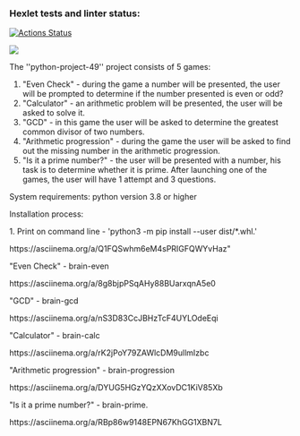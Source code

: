 ### Hexlet tests and linter status:
[![Actions Status](https://github.com/WeibHai/python-project-49/workflows/hexlet-check/badge.svg)](https://github.com/WeibHai/python-project-49/actions)

<a href="https://codeclimate.com/github/WeibHai/python-project-49/maintainability"><img src="https://api.codeclimate.com/v1/badges/aef6e394a343b6a61ba0/maintainability" /></a>

The ''python-project-49'' project consists of 5 games:
1. "Even Check" - during the game a number will be presented, the user will be prompted to determine if the number presented is even or odd?
2. "Calculator" - an arithmetic problem will be presented, the user will be asked to solve it.
3. "GCD" - in this game the user will be asked to determine the greatest common divisor of two numbers.
4. "Arithmetic progression" - during the game the user will be asked to find out the missing number in the arithmetic progression.
5. "Is it a prime number?" - the user will be presented with a number, his task is to determine whether it is prime.
After launching one of the games, the user will have 1 attempt and 3 questions.

System requirements: python version 3.8 or higher

Installation process:

<p>1. Print on command line - 'python3 -m pip install --user dist/*.whl.'</p>
<p>https://asciinema.org/a/Q1FQSwhm6eM4sPRIGFQWYvHaz"</p>

<p>"Even Check" - brain-even</p>
<p>https://asciinema.org/a/8g8bjpPSqAHy88BUarxqnA5e0</p>
<p>"GCD" - brain-gcd</p>
<p>https://asciinema.org/a/nS3D83CcJBHzTcF4UYLOdeEqi</p>
<p>"Calculator" - brain-calc</p>
<p>https://asciinema.org/a/rK2jPoY79ZAWlcDM9ullmIzbc</p>
<p>"Arithmetic progression" - brain-progression</p>
<p>https://asciinema.org/a/DYUG5HGzYQzXXovDC1KiV85Xb</p>
<p>"Is it a prime number?" - brain-prime.</p>
<p>https://asciinema.org/a/RBp86w9148EPN67KhGG1XBN7L</p>


